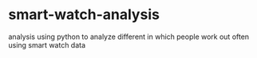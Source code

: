 # smart-watch-analysis
analysis using python to analyze different in which people work out often using smart watch data
